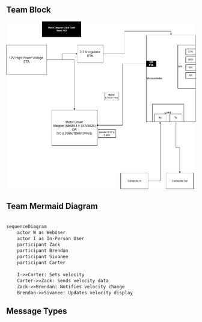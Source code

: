 ## Team Block

![Zacks Block](docs/ZGblock.png)

## Team Mermaid Diagram
```mermaid

sequenceDiagram
    actor W as WebUser
    actor I as In-Person User
    participant Zack
    participant Brendan
    participant Sivanee
    participant Carter
    
    I->>Carter: Sets velocity
    Carter->>Zack: Sends velocity data
    Zack->>Brendan: Notifies velocity change
    Brendan->>Sivanee: Updates velocity display
``` 

## Message Types
